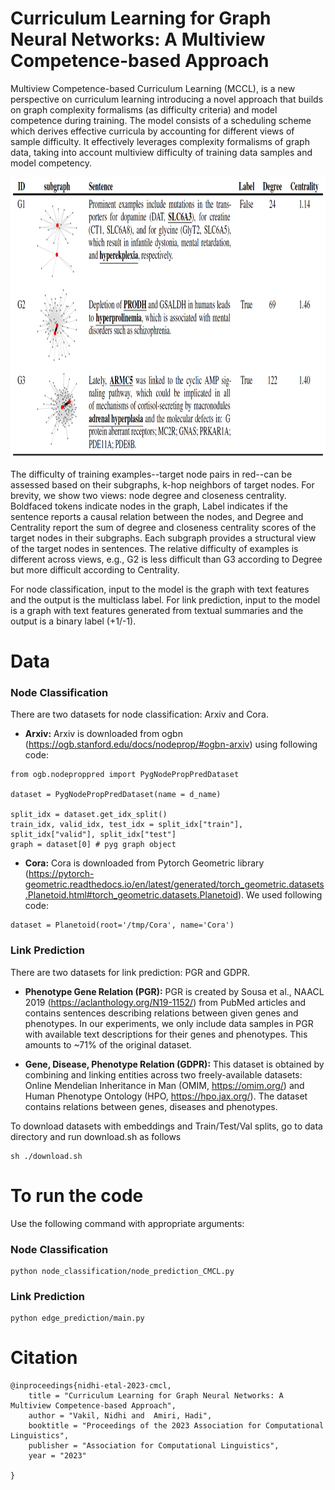 # Curriculum Learning for Graph Neural Networks: A Multiview Competence-based Approach 

Multiview Competence-based Curriculum Learning (MCCL), is a new perspective on curriculum learning introducing a novel approach that builds on graph complexity formalisms (as difficulty criteria) and model competence during training. The model consists of a scheduling scheme which derives effective curricula by accounting for different views of sample difficulty. It effectively leverages complexity formalisms of graph data, taking into account multiview difficulty of training data samples and model competency.

<p align="center">
<img src="https://github.com/CLU-UML/MCCL/blob/main/mccl.png" width="800" height="450">
</p>
The difficulty of training examples--target node pairs in red--can be assessed based on their subgraphs, k-hop neighbors of target nodes. For brevity, we show two views: node degree and closeness centrality. Boldfaced tokens indicate nodes in the graph, Label indicates if the sentence reports a causal relation between the nodes, and Degree and Centrality report the sum of degree and closeness centrality scores of the target nodes in their subgraphs. Each subgraph provides a structural view of the target nodes in sentences. The relative difficulty of examples is different across views, e.g., G2 is less difficult than G3 according to Degree but more difficult according to Centrality.

For node classification, input to the model is the graph with text features and the output is the multiclass label. For link prediction, input to the model is a graph with text features generated from textual summaries and the output is a binary label (+1/-1). 

# Data 

### Node Classification
There are two datasets for node classification: Arxiv and Cora. 

* **Arxiv:** Arxiv is downloaded from ogbn (https://ogb.stanford.edu/docs/nodeprop/#ogbn-arxiv) using following code:

```
from ogb.nodeproppred import PygNodePropPredDataset

dataset = PygNodePropPredDataset(name = d_name) 

split_idx = dataset.get_idx_split()
train_idx, valid_idx, test_idx = split_idx["train"], split_idx["valid"], split_idx["test"]
graph = dataset[0] # pyg graph object

```
* **Cora:** Cora is downloaded from Pytorch Geometric library (https://pytorch-geometric.readthedocs.io/en/latest/generated/torch_geometric.datasets.Planetoid.html#torch_geometric.datasets.Planetoid). We used following code:

```
dataset = Planetoid(root='/tmp/Cora', name='Cora')
```

### Link Prediction
There are two datasets for link prediction: PGR and GDPR. 

* **Phenotype Gene Relation (PGR):**  PGR is created by Sousa et al., NAACL 2019 (https://aclanthology.org/N19-1152/) from PubMed articles and contains sentences describing relations between given genes and phenotypes. In our experiments, we only include data samples in PGR with available text descriptions for their genes and phenotypes. This amounts to ~71% of the original dataset. 

* **Gene, Disease, Phenotype Relation (GDPR):** This dataset is obtained by combining and linking entities across two freely-available datasets: Online Mendelian Inheritance in Man (OMIM, https://omim.org/) and Human Phenotype Ontology (HPO, https://hpo.jax.org/). The dataset contains relations between genes, diseases and phenotypes.

To download datasets with embeddings and Train/Test/Val splits, go to data directory and run download.sh as follows

```
sh ./download.sh
```
# To run the code 
Use the following command with appropriate arguments:
### Node Classification
```
python node_classification/node_prediction_CMCL.py
```
### Link Prediction
```
python edge_prediction/main.py
```
# Citation

```
@inproceedings{nidhi-etal-2023-cmcl,
    title = "Curriculum Learning for Graph Neural Networks: A Multiview Competence-based Approach",
    author = "Vakil, Nidhi and  Amiri, Hadi",
    booktitle = "Proceedings of the 2023 Association for Computational Linguistics",
    publisher = "Association for Computational Linguistics",
    year = "2023"
    
}
```
